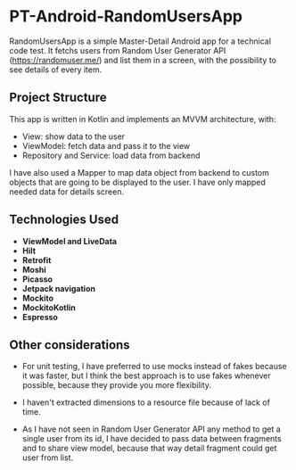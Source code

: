 # PT-Android-RandomUsersApp

RandomUsersApp is a simple Master-Detail Android app for a technical code test. It fetchs users from Random User Generator API (https://randomuser.me/) and list them in a screen, with the possibility to see details of every item.

## Project Structure

This app is written in Kotlin and implements an MVVM architecture, with:
- View: show data to the user
- ViewModel: fetch data and pass it to the view
- Repository and Service: load data from backend

I have also used a Mapper to map data object from backend to custom objects that are going to be displayed to the user. I have only mapped needed data for details screen.

## Technologies Used
- **ViewModel and LiveData**
- **Hilt**
- **Retrofit**
- **Moshi**
- **Picasso**
- **Jetpack navigation**
- **Mockito**
- **MockitoKotlin**
- **Espresso**

## Other considerations

- For unit testing, I have preferred to use mocks instead of fakes because it was faster, but I think the best approach is to use fakes whenever possible, because they provide you more flexibility.

- I haven't extracted dimensions to a resource file because of lack of time.

- As I have not seen in Random User Generator API any method to get a single user from its id, I have decided to pass data between fragments and to share view model, because that way detail fragment could get user from list.

